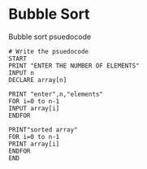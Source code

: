 # Bubble Sort

Bubble sort psuedocode

```
# Write the psuedocode 
START
PRINT "ENTER THE NUMBER OF ELEMENTS"
INPUT n
DECLARE array[n]

PRINT "enter",n,"elements"
FOR i=0 to n-1
INPUT array[i]
ENDFOR

PRINT"sorted array"
FOR i=0 to n-1
PRINT array[i]
ENDFOR
END
```
